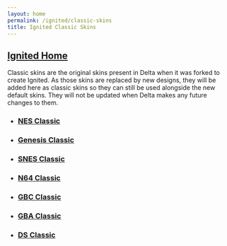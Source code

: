 ```yaml
---
layout: home
permalink: /ignited/classic-skins
title: Ignited Classic Skins
---
```


## [Ignited Home](https://litritt.com/ignited)

Classic skins are the original skins present in Delta when it was forked to create Ignited. As those skins are replaced by new designs, they will be added here as classic skins so they can still be used alongside the new default skins. They will not be updated when Delta makes any future changes to them.

- ### [NES Classic](https://f005.backblazeb2.com/file/lit-apps/classic-skins/NES-Classic.deltaskin)
- ### [Genesis Classic](https://f005.backblazeb2.com/file/lit-apps/classic-skins/Genesis-Classic.deltaskin)
- ### [SNES Classic](https://f005.backblazeb2.com/file/lit-apps/classic-skins/SNES-Classic.deltaskin)
- ### [N64 Classic](https://f005.backblazeb2.com/file/lit-apps/classic-skins/N64-Classic.deltaskin)
- ### [GBC Classic](https://f005.backblazeb2.com/file/lit-apps/classic-skins/GBC-Classic.deltaskin)
- ### [GBA Classic](https://f005.backblazeb2.com/file/lit-apps/classic-skins/GBA-Classic.deltaskin)
- ### [DS Classic](https://f005.backblazeb2.com/file/lit-apps/classic-skins/DS-Classis.deltaskin)